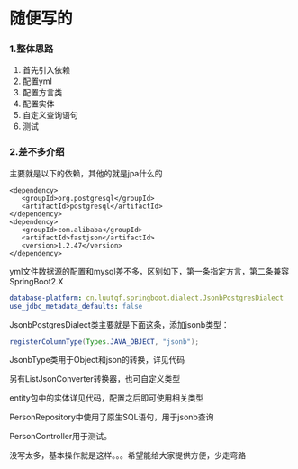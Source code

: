 # 随便写的

### 1.整体思路

1. 首先引入依赖
2. 配置yml
3. 配置方言类
4. 配置实体
5. 自定义查询语句
6. 测试

### 2.差不多介绍

主要就是以下的依赖，其他的就是jpa什么的

```markup
<dependency>
   <groupId>org.postgresql</groupId>
   <artifactId>postgresql</artifactId>
</dependency>
<dependency>
   <groupId>com.alibaba</groupId>
   <artifactId>fastjson</artifactId>
   <version>1.2.47</version>
</dependency>
```

yml文件数据源的配置和mysql差不多，区别如下，第一条指定方言，第二条兼容SpringBoot2.X

```yaml
database-platform: cn.luutqf.springboot.dialect.JsonbPostgresDialect
use_jdbc_metadata_defaults: false
```

JsonbPostgresDialect类主要就是下面这条，添加jsonb类型：

```java
registerColumnType(Types.JAVA_OBJECT, "jsonb");
```

JsonbType类用于Object和json的转换，详见代码

另有ListJsonConverter转换器，也可自定义类型

entity包中的实体详见代码，配置之后即可使用相关类型

PersonRepository中使用了原生SQL语句，用于jsonb查询

PersonController用于测试。

没写太多，基本操作就是这样。。。希望能给大家提供方便，少走弯路

